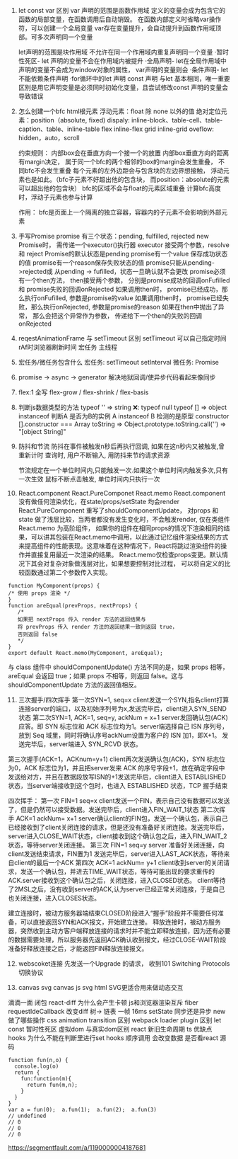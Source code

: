 1. let const var 区别
   var 声明的范围是函数作用域
   定义的变量会成为包含它的函数的局部变量，在函数调用后自动销毁。
   在函数内部定义时省略var操作符，可以创建一个全局变量
   var存在变量提升，会自动提升到函数作用域顶部。可多次声明同一个变量

   let声明的范围是块作用域
   不允许在同一个作用域内重复声明同一个变量
    ·暂时性死区- let 声明的变量不会在作用域内被提升
    ·全局声明- let在全局作用域中声明的变量不会成为window对象的属性， var声明的变量则会
    ·条件声明-  let 不能依赖条件声明
    ·for循环中的let 声明
   const 声明
    与let 基本相同，唯一重要区别是用它声明变量是必须同时初始化变量，且尝试修改const 声明的变量会导致错误

2. 怎么创建一个bfc
   html根元素
   浮动元素：float 除 none 以外的值
   绝对定位元素：position（absolute, fixed)
   dispaly: inline-block、table-cell、table-caption、table、inline-table flex inline-flex grid inline-grid
   oveflow: hidden，auto，scroll

   约束规则：
   内部box会在垂直方向一个接一个的放置
   内部box垂直方向的距离有margin决定， 属于同一个bfc的两个相邻的box的margin会发生重叠， 不同bfc不会发生重叠
   每个元素的左外边距会与包含块的左边界想接触， 浮动元素也是如此。（bfc子元素不好超出他的包含块， 而position：absolute的元素可以超出他的包含块）
   bfc的区域不会与float的元素区域重叠
   计算bfc高度时，浮动子元素也参与计算

   作用： 
   bfc是页面上一个隔离的独立容器，容器内的子元素不会影响到外部元素

3. 手写Promise
   promise 有三个状态：pending, fulfilled, rejected
   new Promise时， 需传递一个executor()执行器
   executor 接受两个参数，resolve 和 reject
   Promise的默认状态是pending
   promise有一个value 保存成功状态的值
   promise有一个reason保存失败状态的值
   promise只能从pending->rejected或 从pending -> fufilled，状态一旦确认就不会更改
   promise必须有一个then方法， then接受两个参数， 分别是promise成功的回调onFufilled 和 promise失败的回调onRejected
   如果调用then时， promise已经成功，那么执行onFufilled, 参数是promise的value
   如果调用then时， promise已经失败，那么执行onRejected, 参数是promise的reason
   如果在then中抛出了异常， 那么会把这个异常作为参数， 传递给下一个then的失败的回调onRejected

4. reqestAnimationFrame 与 setTimeout 区别
   setTimeout 可以自己指定时间 rAf时浏览器刷新时间
              宏任务              主线程
5. 宏任务/微任务包含什么
   宏任务: setTimeout setInterval
   微任务: Promise
6. promise -> async -> generator
   解决地狱回调/使异步代码看起来像同步

7. flex:1 全写
   flex-grow / flex-shrink / flex-basis

8. 判断js数据类型的方法
   typeof '' => string ❌: typeof null typeof [] => object
   instanceof 判断A 是否为B的实例 A instanceof B 检测的是原型
   constructor [].constructor === Array
   toString => Object.prototype.toString.call('') => "[object String]"

9. 防抖和节流
   防抖在事件被触发n秒后再执行回调, 如果在这n秒内又被触发,曾重新计时
   查询时, 用户不断输入, 用防抖来节约请求资源

   
   节流规定在一个单位时间内,只能触发一次.如果这个单位时间内触发多次,只有一次生效
   鼠标不断点击触发, 单位时间内只执行一次

10. React.component React.PureComponet React.memo 
   React.component 没有做任何渲染优化，在state/props/setState 均会render
   React.PureComponent 重写了shouldComponentUpdate， 对props 和state 做了浅层比较，当两者都没有发生变化时，不会触发render, 仅在类组件
   React.memo 为高阶组件， 如果你的组件在相同props的情况下渲染相同的结果，可以讲其包装在React.memo中调用，以此通过记忆组件渲染结果的方式来提高组件的性能表现。这意味着在这种情况下，React将跳过渲染组件的操作并直接复用最近一次渲染的结果。 React.memo仅检查props变更。默认情况下其会对复杂对象做浅层对比，如果想要控制对比过程， 可以将自定义的比较函数通过第二个参数传入实现。
   ```
   function MyComponent(props) {
   /* 使用 props 渲染 */
   }
   function areEqual(prevProps, nextProps) {
      /*
      如果把 nextProps 传入 render 方法的返回结果与
      将 prevProps 传入 render 方法的返回结果一致则返回 true，
      否则返回 false
      */
   }
   export default React.memo(MyComponent, areEqual);
   ```
   与 class 组件中 shouldComponentUpdate() 方法不同的是，如果 props 相等，areEqual 会返回 true；如果 props 不相等，则返回 false。这与 shouldComponentUpdate 方法的返回值相反。

11. 三次握手/四次挥手
第一次SYN=1, seq=x
client发送一个SYN,指名client打算连接server的端口，以及初始序列号为x,发送完毕后，client进入SYN_SEND状态
第二次SYN=1, ACK=1, seq=y, ackNum = x+1
server发回确认包(ACK)应答。即 SYN 标志位和 ACK 标志位均为1。server端选择自己 ISN 序列号，放到 Seq 域里，同时将确认序号ackNum设置为客户的 ISN 加1，即X+1。 发送完毕后，server端进入 SYN_RCVD 状态。

第三次握手(ACK=1，ACKnum=y+1)
client再次发送确认包(ACK)，SYN 标志位为0，ACK 标志位为1，并且把server发来 ACK 的序号字段+1，放在确定字段中发送给对方，并且在数据段放写ISN的+1发送完毕后，client进入 ESTABLISHED 状态，当server端接收到这个包时，也进入 ESTABLISHED 状态，TCP 握手结束

四次挥手：
第一次 FIN=1 seq=x
client发送一个FIN，表示自己没有数据可以发送了，但是仍然可以接受数据。发送完毕后，client进入FIN_WAIT_1状态
第二次挥手 ACK=1 ackNum= x+1
server确认client的FIN包，发送一个确认包，表示自己已经接收到了client关闭连接的请求，但是还没有准备好关闭连接。发送完毕后，server进入CLOSE_WAIT状态，client接收到这个确认包之后，进入FIN_WAIT_2状态，等待server关闭连接。
第三次 FIN=1 seq=y
server 准备好关闭连接，向client发送结束请求，FIN置为1 发送完毕后，server进入LAST_ACK状态，等待来自client的最后一个ACK
第四次 ACK=1 ackNum= y+1
client收到server的关闭请求，发送一个确认包，并进去TIME_WAIT状态，等待可能出现的要求重传的ACK.server接收到这个确认包之后，关闭连接，进入CLOSED状态。 client等待了2MSL之后，没有收到server的ACK,认为server已经正常关闭连接，于是自己也关闭连接，进入CLOSES状态。

建立连接时，被动方服务器端结束CLOSED阶段进入“握手”阶段并不需要任何准备，可以直接返回SYN和ACK报文，开始建立连接。
释放连接时，被动方服务器，突然收到主动方客户端释放连接的请求时并不能立即释放连接，因为还有必要的数据需要处理，所以服务器先返回ACK确认收到报文，经过CLOSE-WAIT阶段准备好释放连接之后，才能返回FIN释放连接报文。

12. webscoket连接
先发送一个Upgrade  的请求， 收到101 Switching Protocols 切换协议

13. canvas svg
canvas js
svg html SVG更适合用来做动态交互

滴滴一面
闭包
react-diff
为什么会产生卡顿 js和浏览器渲染互斥
fiber requestIdeCallback 改变diff 树-> 链表
一帧 16ms
setState 同步还是异步
new做了哪些操作
css animation transition 区别
webpack loader plugin 区别
let const 暂时性死区
虚拟dom 与真实dom区别
react 新旧生命周期
ts 优缺点
hooks 为什么不能在判断里进行set hooks 顺序调用 会改变数据
是否看react 源码
```
function fun(n,o) { 
  console.log(o) 
  return {   
    fun:function(m){     
      return fun(m,n);   
    } 
  }
}
var a = fun(0);  a.fun(1);  a.fun(2);  a.fun(3)
// undefined
// 0
// 0
// 0

```
https://segmentfault.com/a/1190000004187681




   
